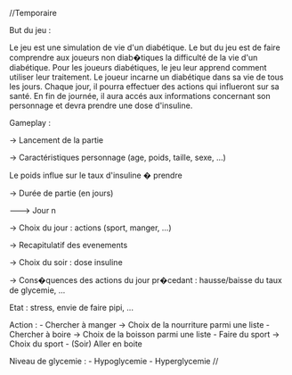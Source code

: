 //Temporaire

But du jeu :

Le jeu est une simulation de vie d'un diabétique.
Le but du jeu est de faire comprendre aux joueurs non diab�tiques la difficulté de la vie d'un diabétique.
Pour les joueurs diabétiques, le jeu leur apprend comment utiliser leur traitement.
Le joueur incarne un diabétique dans sa vie de tous les jours.
Chaque jour, il pourra effectuer des actions qui influeront sur sa santé.
En fin de journée, il aura accés aux informations concernant son personnage et devra prendre une dose d'insuline.

Gameplay :

-> Lancement de la partie

-> Caractéristiques personnage (age, poids, taille, sexe, ...)

Le poids influe sur le taux d'insuline � prendre

-> Durée de partie (en jours)

---> Jour n

-> Choix du jour : actions (sport, manger, ...)

-> Recapitulatif des evenements

-> Choix du soir : dose insuline

-> Cons�quences des actions du jour pr�cedant : hausse/baisse du taux de glycemie, ...

Etat : stress, envie de faire pipi, ...

Action :	- Chercher à manger	-> Choix de la nourriture parmi une liste
			- Chercher à boire	-> Choix de la boisson parmi une liste
			- Faire du sport	-> Choix du sport
			- (Soir) Aller en boite

Niveau de glycemie :	- Hypoglycemie
						- Hyperglycemie
//
